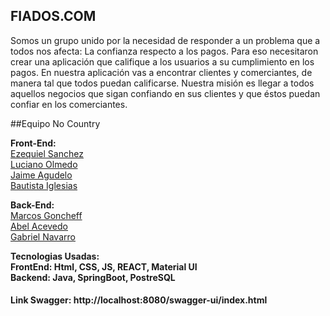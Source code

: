 ## FIADOS.COM

Somos un grupo unido por la necesidad de responder a un problema que a todos nos afecta: La confianza respecto a los pagos. Para eso necesitaron crear una aplicación que califique a los usuarios a su cumplimiento en los pagos. En nuestra aplicación vas a encontrar clientes y comerciantes, de manera tal que todos puedan calificarse. Nuestra misión es llegar a todos aquellos negocios que sigan confiando en sus clientes y que éstos puedan confiar en los comerciantes.

##Equipo No Country

**Front-End:**</br>
[Ezequiel Sanchez](https://www.linkedin.com/in/ezequiel-sanchez-398119167/) </br>
[Luciano Olmedo](https://www.linkedin.com/in/lucianonicolasolmedo)</br>
[Jaime Agudelo](https://www.linkedin.com/in/jaime-agudelo-bentham/)</br>
[Bautista Iglesias](https://www.linkedin.com/in/juanbautistaiglesias/)

**Back-End:**</br>
[Marcos Goncheff](https://www.linkedin.com/in/marcos-paz-goncheff/)</br>
[Abel Acevedo](https://www.linkedin.com/in/abel-fernando-acevedo/)</br>
[Gabriel Navarro](https://www.linkedin.com/in/gabriel-navarro-233388219/)

**Tecnologias Usadas:**</br>
**FrontEnd: Html, CSS, JS, REACT, Material UI** </br>
**Backend: Java, SpringBoot, PostreSQL**


#### Link Swagger: http://localhost:8080/swagger-ui/index.html
